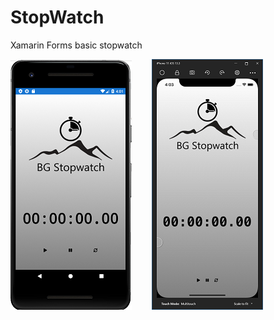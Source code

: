 # StopWatch
Xamarin Forms basic stopwatch

![Screenshot Example Android](/images/StopwatchAndroid.png "Android")&nbsp;&nbsp;&nbsp;&nbsp;&nbsp;&nbsp;&nbsp;&nbsp;![Screenshot Example IOS](/images/StopwatchIOS.png "IOS")

